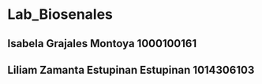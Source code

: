 # Lab_Biosenales
## Isabela Grajales Montoya            1000100161
## Liliam Zamanta Estupinan Estupinan  1014306103
